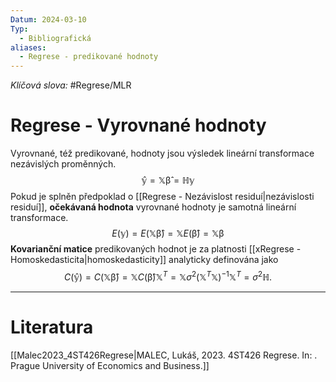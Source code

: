 ```yaml
---
Datum: 2024-03-10
Typ:
  - Bibliografická
aliases:
  - Regrese - predikované hodnoty
---
```

*Klíčová slova:* #Regrese/MLR 
# Regrese - Vyrovnané hodnoty
Vyrovnané, též predikované, hodnoty jsou výsledek lineární transformace nezávislých proměnných.
$$
\mathbb{\hat{y}} = \mathbb{X}\mathbb{\hat\beta} = \mathbb{H}\mathbb{y}
$$
Pokud je splněn předpoklad o [[Regrese - Nezávislost residuí|nezávislosti residuí]], **očekávaná hodnota** vyrovnané hodnoty je samotná lineární transformace.
$$
E(\mathbb{y}) = E(\mathbb{X}\mathbb{\hat\beta}) =
\mathbb{X}E(\mathbb{\hat\beta}) = \mathbb{X}\mathbb{\beta}
$$
**Kovarianční matice** predikovaných hodnot je za platnosti [[xRegrese - Homoskedasticita|homoskedasticity]] analyticky definována jako
$$
C(\mathbb{\hat{y}}) = C(\mathbb{X}\mathbb{\hat\beta}) =
\mathbb{X}C(\mathbb{\hat\beta})\mathbb{X}^T =
\mathbb{X}\sigma^2\left(\mathbb{X}^T\mathbb{X}\right)^{-1}\mathbb{X}^T =
\sigma^2 \mathbb{H}.
$$
- - -
# Literatura
[[Malec2023_4ST426Regrese|MALEC, Lukáš, 2023. 4ST426 Regrese. In: . Prague University of Economics and Business.]]